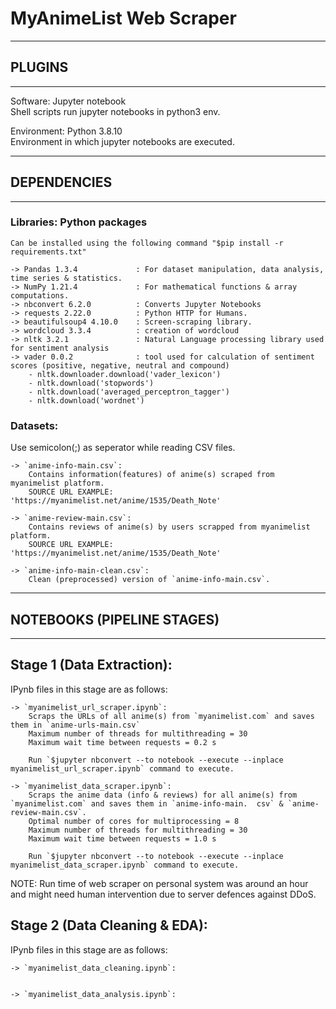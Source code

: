 # MyAnimeList Web Scraper

----------
## PLUGINS
----------

Software: Jupyter notebook  
    Shell scripts run jupyter notebooks in python3 env.

Environment: Python 3.8.10  
    Environment in which jupyter notebooks are executed.


---------------
## DEPENDENCIES
---------------

### Libraries: Python packages  
    Can be installed using the following command "$pip install -r requirements.txt"  

    -> Pandas 1.3.4             : For dataset manipulation, data analysis, time series & statistics.
    -> NumPy 1.21.4             : For mathematical functions & array computations.
    -> nbconvert 6.2.0          : Converts Jupyter Notebooks
    -> requests 2.22.0          : Python HTTP for Humans.
    -> beautifulsoup4 4.10.0    : Screen-scraping library.
    -> wordcloud 3.3.4          : creation of wordcloud
    -> nltk 3.2.1               : Natural Language processing library used for sentiment analysis
    -> vader 0.0.2              : tool used for calculation of sentiment scores (positive, negative, neutral and compound)
        - nltk.downloader.download('vader_lexicon')
        - nltk.download('stopwords')
        - nltk.download('averaged_perceptron_tagger')
        - nltk.download('wordnet')


### Datasets: 
Use semicolon(;) as seperator while reading CSV files.  

    -> `anime-info-main.csv`:  
        Contains information(features) of anime(s) scraped from myanimelist platform.  
        SOURCE URL EXAMPLE: 'https://myanimelist.net/anime/1535/Death_Note'

    -> `anime-review-main.csv`:  
        Contains reviews of anime(s) by users scrapped from myanimelist platform.
        SOURCE URL EXAMPLE: 'https://myanimelist.net/anime/1535/Death_Note'

    -> `anime-info-main-clean.csv`:
        Clean (preprocessed) version of `anime-info-main.csv`.
        

------------------------------
## NOTEBOOKS (PIPELINE STAGES)
------------------------------

Stage 1 (Data Extraction):
--------------------------

IPynb files in this stage are as follows:

    -> `myanimelist_url_scraper.ipynb`:
        Scraps the URLs of all anime(s) from `myanimelist.com` and saves them in `anime-urls-main.csv`
        Maximum number of threads for multithreading = 30  
        Maximum wait time between requests = 0.2 s  

        Run `$jupyter nbconvert --to notebook --execute --inplace myanimelist_url_scraper.ipynb` command to execute.

    -> `myanimelist_data_scraper.ipynb`:  
        Scraps the anime data (info & reviews) for all anime(s) from `myanimelist.com` and saves them in `anime-info-main.  csv` & `anime-review-main.csv`.  
        Optimal number of cores for multiprocessing = 8  
        Maximum number of threads for multithreading = 30  
        Maximum wait time between requests = 1.0 s  

        Run `$jupyter nbconvert --to notebook --execute --inplace myanimelist_data_scraper.ipynb` command to execute.

NOTE: Run time of web scraper on personal system was around an hour and might need human intervention due to server defences against DDoS.  


Stage 2 (Data Cleaning & EDA):
------------------------------

IPynb files in this stage are as follows:

    -> `myanimelist_data_cleaning.ipynb`:
        

    -> `myanimelist_data_analysis.ipynb`:
        
